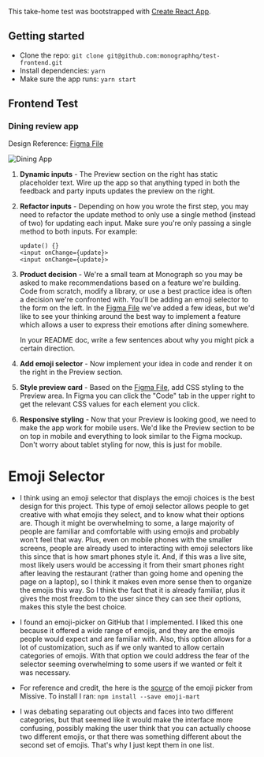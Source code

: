 This take-home test was bootstrapped with [Create React App](https://github.com/facebook/create-react-app).

## Getting started
- Clone the repo: `git clone git@github.com:monographhq/test-frontend.git`
- Install dependencies: `yarn`
- Make sure the app runs: `yarn start`

## Frontend Test

### Dining review app

Design Reference: [Figma File](https://www.figma.com/file/jjqRhIa54hOakjjAWkpbmC/Take-home-frontend-test?node-id=0%3A1)

![Dining App](/app.png)

1. **Dynamic inputs** - The Preview section on the right has static placeholder text. Wire up the app so that anything typed in both the feedback and party inputs updates the preview on the right.

2. **Refactor inputs** - Depending on how you wrote the first step, you may need to refactor the update method to only use a single method (instead of two) for updating each input. Make sure you're only passing a single method to both inputs. For example:
    ```
    update() {}
    <input onChange={update}>
    <input onChange={update}>
    ```

3. **Product decision** - We're a small team at Monograph so you may be asked to make recommendations based on a feature we're building. Code from scratch, modify a library, or use a best practice idea is often a decision we're confronted with. You'll be adding an emoji selector to the form on the left. In the [Figma File](https://www.figma.com/file/jjqRhIa54hOakjjAWkpbmC/Take-home-frontend-test?node-id=0%3A1) we've added a few ideas, but we'd like to see your thinking around the best way to implement a feature which allows a user to express their emotions after dining somewhere.

    In your README doc, write a few sentences about why you might pick a certain direction.

4. **Add emoji selector** - Now implement your idea in code and render it on the right in the Preview section.

5. **Style preview card** - Based on the [Figma File](https://www.figma.com/file/jjqRhIa54hOakjjAWkpbmC/Take-home-frontend-test?node-id=0%3A1), add CSS styling to the Preview area. In Figma you can click the "Code" tab in the upper right to get the relevant CSS values for each element you click.

6. **Responsive styling** - Now that your Preview is looking good, we need to make the app work for mobile users. We'd like the Preview section to be on top in mobile and everything to look similar to the Figma mockup. Don't worry about tablet styling for now, this is just for mobile.


# Emoji Selector
- I think using an emoji selector that displays the emoji choices is the best design for this project. This type of emoji selector allows people to get creative with what emojis they select, and to know what their options are. Though it might be overwhelming to some, a large majority of people are familiar and comfortable with using emojis and probably won't feel that way. Plus, even on mobile phones with the smaller screens, people are already used to interacting with emoji selectors like this since that is how smart phones style it. And, if this was a live site, most likely users would be accessing it from their smart phones right after leaving the restaurant (rather than going home and opening the page on a laptop), so I think it makes even more sense then to organize the emojis this way. So I think the fact that it is already familiar, plus it gives the most freedom to the user since they can see their options, makes this style the best choice. 
- I found an emoji-picker on GitHub that I implemented. I liked this one because it offered a wide range of emojis, and they are the emojis people would expect and are familiar with. Also, this option allows for a lot of customization, such as if we only wanted to allow certain categories of emojis. With that option we could address the fear of the selector seeming overwhelming to some users if we wanted or felt it was necessary. 
- For reference and credit, the here is the [source](https://missive.github.io/emoji-mart) of the emoji picker from Missive. To install I ran: `npm install --save emoji-mart`

- I was debating separating out objects and faces into two different categories, but that seemed like it would make the interface more confusing, possibly making the user think that you can actually choose two different emojis, or that there was something different about the second set of emojis. That's why I just kept them in one list. 